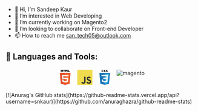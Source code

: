 - 👋 Hi, I’m Sandeep Kaur
- 👀 I’m interested in Web Developing
- 🌱 I’m currently working on Magento2
- 💞️ I’m looking to collaborate on Front-end Developer
- 📫 How to reach me san_tech05@outlook.com

## 🧰 Languages and Tools:
<p align="center">
<img src="https://raw.githubusercontent.com/github/explore/80688e429a7d4ef2fca1e82350fe8e3517d3494d/topics/html/html.png" alt="HTML" height="40" style="vertical-align:top; margin:4px">
<img src="https://raw.githubusercontent.com/github/explore/80688e429a7d4ef2fca1e82350fe8e3517d3494d/topics/javascript/javascript.png" alt="Javascript" height="40" style="vertical-align:top; margin:4px">
<img src="https://raw.githubusercontent.com/github/explore/80688e429a7d4ef2fca1e82350fe8e3517d3494d/topics/css/css.png" alt="css" height="40" style="vertical-align:top; margin:4px">
  <img src="https://raw.githubusercontent.com/github/explore/80688e429a7d4ef2fca1e82350fe8e3517d3494d/topics/magento/magento.png" alt="magento" height="40" style="vertical-align:top; margin:4px">
</p>
[![Anurag's GitHub stats](https://github-readme-stats.vercel.app/api?username=snkaur)](https://github.com/anuraghazra/github-readme-stats)

<!---
SNKaur/SNKaur is a ✨ special ✨ repository because its `README.md` (this file) appears on your GitHub profile.
You can click the Preview link to take a look at your changes.
--->
